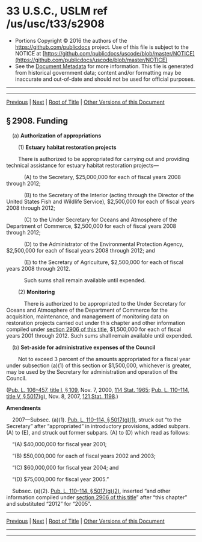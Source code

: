 ---
---

# 33 U.S.C., USLM ref /us/usc/t33/s2908

* Portions Copyright © 2016 the authors of the https://github.com/publicdocs project.
  Use of this file is subject to the NOTICE at [https://github.com/publicdocs/uscode/blob/master/NOTICE](https://github.com/publicdocs/uscode/blob/master/NOTICE)
* See the [Document Metadata](././../../../..//README.md) for more information.
  This file is generated from historical government data; content and/or formatting may be inaccurate and out-of-date and should not be used for official purposes.

----------
----------

[Previous](./../../../..//us/usc/t33/ch42/m__us_usc_t33_s2907.md) | [Next](./../../../..//us/usc/t33/ch42/m__us_usc_t33_s2909.md) | [Root of Title](./../../../../) | [Other Versions of this Document](https://publicdocs.github.io/go/links?ns=uslm&ref=%2Fus%2Fusc%2Ft33%2Fs2908)

## § 2908. Funding

    (a) __Authorization of appropriations__ 

        (1) __Estuary habitat restoration projects__ 

        There is authorized to be appropriated for carrying out and providing technical assistance for estuary habitat restoration projects—

            (A) to the Secretary, $25,000,000 for each of fiscal years 2008 through 2012;

            (B) to the Secretary of the Interior (acting through the Director of the United States Fish and Wildlife Service), $2,500,000 for each of fiscal years 2008 through 2012;

            (C) to the Under Secretary for Oceans and Atmosphere of the Department of Commerce, $2,500,000 for each of fiscal years 2008 through 2012;

            (D) to the Administrator of the Environmental Protection Agency, $2,500,000 for each of fiscal years 2008 through 2012; and

            (E) to the Secretary of Agriculture, $2,500,000 for each of fiscal years 2008 through 2012.

            Such sums shall remain available until expended.

        (2) __Monitoring__ 

            There is authorized to be appropriated to the Under Secretary for Oceans and Atmosphere of the Department of Commerce for the acquisition, maintenance, and management of monitoring data on restoration projects carried out under this chapter and other information compiled under [section 2906 of this title][/us/usc/t33/s2906], $1,500,000 for each of fiscal years 2001 through 2012. Such sums shall remain available until expended.

    (b) __Set-aside for administrative expenses of the Council__ 

        Not to exceed 3 percent of the amounts appropriated for a fiscal year under subsection (a)(1) of this section or $1,500,000, whichever is greater, may be used by the Secretary for administration and operation of the Council.

([Pub. L. 106–457, title I, § 109][/us/pl/106/457/s109], Nov. 7, 2000, [114 Stat. 1965][/us/stat/114/1965]; [Pub. L. 110–114, title V, § 5017(g)][/us/pl/110/114/s5017/g], Nov. 8, 2007, [121 Stat. 1198][/us/stat/121/1198].)

 __Amendments__ 

    2007—Subsec. (a)(1). [Pub. L. 110–114, § 5017(g)(1)][/us/pl/110/114/s5017/g/1], struck out “to the Secretary” after “appropriated” in introductory provisions, added subpars. (A) to (E), and struck out former subpars. (A) to (D) which read as follows:

    “(A) $40,000,000 for fiscal year 2001;

    “(B) $50,000,000 for each of fiscal years 2002 and 2003;

    “(C) $60,000,000 for fiscal year 2004; and

    “(D) $75,000,000 for fiscal year 2005.”

    Subsec. (a)(2). [Pub. L. 110–114, § 5017(g)(2)][/us/pl/110/114/s5017/g/2], inserted “and other information compiled under [section 2906 of this title][/us/usc/t33/s2906]” after “this chapter” and substituted “2012” for “2005”.

----------

[Previous](./../../../..//us/usc/t33/ch42/m__us_usc_t33_s2907.md) | [Next](./../../../..//us/usc/t33/ch42/m__us_usc_t33_s2909.md) | [Root of Title](./../../../../) | [Other Versions of this Document](https://publicdocs.github.io/go/links?ns=uslm&ref=%2Fus%2Fusc%2Ft33%2Fs2908)

----------
----------

[/us/usc/t33/s2906]: https://publicdocs.github.io/go/links?ns=uslm&ref=%2Fus%2Fusc%2Ft33%2Fs2906
[/us/pl/106/457/s109]: https://publicdocs.github.io/go/links?ns=uslm&ref=%2Fus%2Fpl%2F106%2F457%2Fs109
[/us/stat/114/1965]: https://publicdocs.github.io/go/links?ns=uslm&ref=%2Fus%2Fstat%2F114%2F1965
[/us/pl/110/114/s5017/g]: https://publicdocs.github.io/go/links?ns=uslm&ref=%2Fus%2Fpl%2F110%2F114%2Fs5017%2Fg
[/us/stat/121/1198]: https://publicdocs.github.io/go/links?ns=uslm&ref=%2Fus%2Fstat%2F121%2F1198
[/us/pl/110/114/s5017/g/1]: https://publicdocs.github.io/go/links?ns=uslm&ref=%2Fus%2Fpl%2F110%2F114%2Fs5017%2Fg%2F1
[/us/pl/110/114/s5017/g/2]: https://publicdocs.github.io/go/links?ns=uslm&ref=%2Fus%2Fpl%2F110%2F114%2Fs5017%2Fg%2F2
[/us/usc/t33/s2906]: https://publicdocs.github.io/go/links?ns=uslm&ref=%2Fus%2Fusc%2Ft33%2Fs2906


